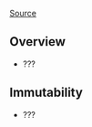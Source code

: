 [Source](https://learn.microsoft.com/en-us/dotnet/csharp/language-reference/keywords/init)
## Overview
- ???

## Immutability
- ???
